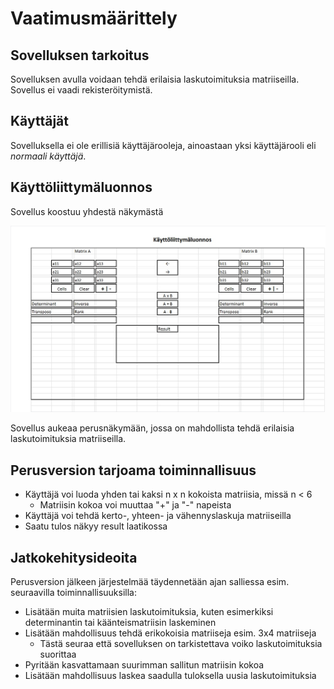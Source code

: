 # Vaatimusmäärittely

## Sovelluksen tarkoitus

Sovelluksen avulla voidaan tehdä erilaisia laskutoimituksia matriiseilla. Sovellus ei vaadi rekisteröitymistä.

## Käyttäjät

Sovelluksella ei ole erillisiä käyttäjärooleja, ainoastaan yksi käyttäjärooli eli _normaali käyttäjä_.

## Käyttöliittymäluonnos

Sovellus koostuu yhdestä näkymästä

![](./kayttoliittymaluonnos.jpg)

Sovellus aukeaa perusnäkymään, jossa on mahdollista tehdä erilaisia laskutoimituksia matriiseilla.

## Perusversion tarjoama toiminnallisuus

- Käyttäjä voi luoda yhden tai kaksi n x n kokoista matriisia, missä n < 6
	- Matriisin kokoa voi muuttaa "+" ja "-" napeista
- Käyttäjä voi tehdä kerto-, yhteen- ja vähennyslaskuja matriiseilla
- Saatu tulos näkyy result laatikossa

## Jatkokehitysideoita

Perusversion jälkeen järjestelmää täydennetään ajan salliessa esim. seuraavilla toiminnallisuuksilla:

- Lisätään muita matriisien laskutoimituksia, kuten esimerkiksi determinantin tai käänteismatriisin laskeminen
- Lisätään mahdollisuus tehdä erikokoisia matriiseja esim. 3x4 matriiseja
	- Tästä seuraa että sovelluksen on tarkistettava voiko laskutoimituksia suorittaa
- Pyritään kasvattamaan suurimman sallitun matriisin kokoa
- Lisätään mahdollisuus laskea saadulla tuloksella uusia laskutoimituksia
